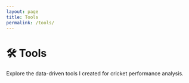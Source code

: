 ```yaml
---
layout: page
title: Tools
permalink: /tools/
---
```


# 🛠 Tools

Explore the data-driven tools I created for cricket performance analysis.
